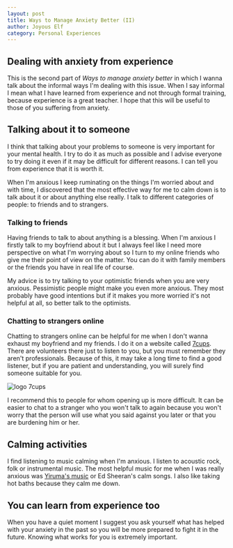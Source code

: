 ```yaml
---
layout: post
title: Ways to Manage Anxiety Better (II)
author: Joyous Elf
category: Personal Experiences
---
```

## Dealing with anxiety from experience

This is the second part of _Ways to manage anxiety better_ in which I wanna talk about the informal ways I'm dealing with this issue. When I say informal I mean what I have learned from experience and not through formal training, because experience is a great teacher. I hope that this will be useful to those of you suffering from anxiety.

## Talking about it to someone

I think that talking about your problems to someone is very important for your mental health. I try to do it as much as possible and I advise everyone to try doing it even if it may be difficult for different reasons. I can tell you from experience that it is worth it.

When I'm anxious I keep ruminating on the things I'm worried about and with time, I discovered that the most effective way for me to calm down is to talk about it or about anything else really. I talk to different categories of people: to friends and to strangers.

### Talking to friends

Having friends to talk to about anything is a blessing. When I'm anxious I firstly talk to my boyfriend about it but I always feel like I need more perspective on what I'm worrying about so I turn to my online friends who give me their point of view on the matter. You can do it with family members or the friends you have in real life of course.

My advice is to try talking to your optimistic friends when you are very anxious. Pessimistic people might make you even more anxious. They most probably have good intentions but if it makes you more worried it's not helpful at all, so better talk to the optimists.

### Chatting to strangers online

Chatting to strangers online can be helpful for me when I don't wanna exhaust my boyfriend and my friends. I do it on a website called [7cups](https://www.7cups.com/). There are volunteers there just to listen to you, but you must remember they aren't professionals. Because of this, it may take a long time to find a good listener, but if you are patient and understanding, you will surely find someone suitable for you.

![logo 7cups]({{site.baseurl}}/assets/images/logo_7cups.png)

I recommend this to people for whom opening up is more difficult. It can be easier to chat to a stranger who you won't talk to again because you won't worry that the person will use what you said against you later or that you are burdening him or her.

## Calming activities

I find listening to music calming when I'm anxious. I listen to acoustic rock, folk or instrumental music. The most helpful music for me when I was really anxious was [Yiruma's music](https://www.youtube.com/watch?v=8Z5EjAmZS1o) or Ed Sheeran's calm songs. I also like taking hot baths because they calm me down.

## You can learn from experience too

When you have a quiet moment I suggest you ask yourself what has helped with your anxiety in the past so you will be more prepared to fight it in the future. Knowing what works for you is extremely important.
